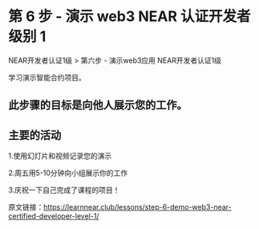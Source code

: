 # 第 6 步 - 演示 web3 NEAR 认证开发者级别 1
   
NEAR开发者认证1级 > 第六步 - 演示web3应用  NEAR开发者认证1级                                    

学习演示智能合约项目。


## 此步骤的目标是向他人展示您的工作。


## 主要的活动

1.使用幻灯片和视频记录您的演示

2.周五用5-10分钟向小组展示你的工作

3.庆祝一下自己完成了课程的项目！

原文链接：https://learnnear.club/lessons/step-6-demo-web3-near-certified-developer-level-1/
